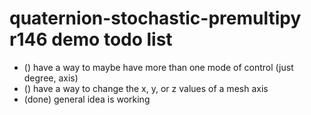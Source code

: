 # quaternion-stochastic-premultipy r146 demo todo list

* () have a way to maybe have more than one mode of control (just degree, axis)
* () have a way to change the x, y, or z values of a mesh axis
* (done) general idea is working
